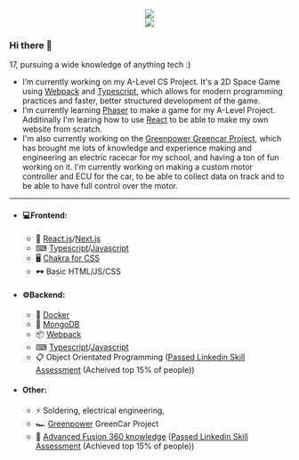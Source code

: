 <div id='badges' align="center">
  <a href="https://www.linkedin.com/in/jack-f-b46175214/">
    <img align="center" src="https://img.shields.io/badge/LinkedIn-blue?logo=linkedin&logoColor=white&style=for-the-badge" />
  </a>
</div>

<div id='profile_views' align="center">
  <img src="https://komarev.com/ghpvc/?username=Magicoo51889&style=flat-square&color=blue" alt=""/>
</div>

<div id='language_stats' align="center">
  <img src="https://github-readme-stats.vercel.app/api/top-langs/?username=Magicoo51889&layout=compact&theme=github_dark&hide_border=true")/>
</div>


### Hi there 👋
17, pursuing a wide knowledge of anything tech :)

-   I’m currently working on my A-Level CS Project. It's a 2D Space Game using [Webpack](https://webpack.js.org/) and [Typescript](https://www.typescriptlang.org/), which allows for modern programming practices and faster, better structured development of the game. 
-   I’m currently learning [Phaser](https://phaser.io/) to make a game for my A-Level Project. Additinally I'm learing how to use [React](https://reactjs.org/) to be able to make my own website from scratch.
-   I'm also currently working on the [Greenpower Greencar Project](https://www.greenpower.co.uk/), which has brought me lots of knowledge and experience making and engineering an electric racecar for my school, and having a ton of fun working on it. I'm currently working on making a custom motor controller and ECU for the car, to be able to collect data on track and to be able to have full control over the motor. 

---

- #### 💻Frontend:
  - 🧪 [React.js](https://reactjs.org/)/[Next.js](https://nextjs.org/)
  - ⌨ [Typescript](https://www.typescriptlang.org/)/[Javascript](https://www.javascript.com/)
  - 🖥 [Chakra for CSS](https://chakra-ui.com/)
  - 🕶 Basic HTML/JS/CSS

- #### ⚙Backend: 
  - 🐳 [Docker](https://www.docker.com/)
  - 🍃 [MongoDB](https://www.mongodb.com/)
  - 📦 [Webpack](https://webpack.js.org/)
  - ⌨ [Typescript](https://www.typescriptlang.org/)/[Javascript](https://www.javascript.com/)
  - 📋 Object Orientated Programming ([Passed Linkedin Skill Assessment](https://www.linkedin.com/posts/jack-f-b46175214_linkedinskillassessment-activity-6953682320088289280-RCd0?utm_source=linkedin_share&utm_medium=member_desktop_web) (Acheived top 15% of people))

- #### Other:
  - ⚡ Soldering, electrical engineering, 
  - 🏎 [Greenpower](https://www.greenpower.co.uk/) GreenCar Project 
  - 💾 [Advanced Fusion 360 knowledge](https://www.autodesk.com/products/fusion-360/overview?term=1-YEAR&tab=subscription) ([Passed Linkedin Skill Assessment](https://www.linkedin.com/posts/jack-f-b46175214_linkedinskillassessment-activity-6891886987322679296-v-ub?utm_source=linkedin_share&utm_medium=member_desktop_web) (Achieved top 15% of people))
